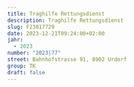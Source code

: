 ```yaml
---
title: Traghilfe Rettungsdienst
description: Traghilfe Rettungsdienst
slug: F23017729
date: 2023-12-21T09:24:00+02:00
jahr:
  - 2023
number: "2023|77"
street: Bahnhofstrasse 91, 8902 Urdorf
group: TK
draft: false
---
```

